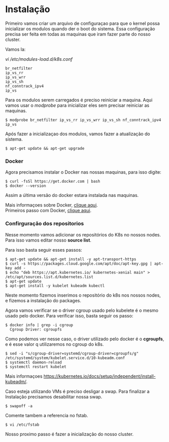 # Instalação  

Primeiro vamos criar um arquivo de configuraçao para que o kernel possa inicializar os modulos quando der o boot do sistema. Essa configuração precisa ser feita em todas as maquinas que iram fazer parte do nosso cluster.  

Vamos la:  

*vi /etc/modules-load.d/k8s.conf*  
```
br_netfilter
ip_vs_rr
ip_vs_wrr
ip_vs_sh
nf_conntrack_ipv4
ip_vs
```

Para os modulos serem carregados é preciso reiniciar a maquina. Aqui vamos usar o *modprobe* para inicializar eles sem precisar reiniciar as maquinas.  

```
$ modprobe br_netfilter ip_vs_rr ip_vs_wrr ip_vs_sh nf_conntrack_ipv4 ip_vs  
```

Após fazer a inicializaçao dos modulos, vamos fazer a atualização do sistema.

```  
$ apt-get update && apt-get upgrade
```  

### Docker  

Agora precisamos instalar o Docker nas nossas maquinas, para isso digite:

```  
$ curl -fsSl https://get.docker.com | bash   
$ docker --version
```

Assim a última versão do docker estara instalada nas maquinas.

Mais informaçoes sobre Docker, [clique aqui](https://docs.docker.com/).  
Primeiros passo com Docker, [clique aqui](https://adrianocanofre.dev/tutorial/docker-basico/).  


### Confirguração dos repositorios  

Nesse momento vamos adicionar os repositórios do K8s no nossos nodes. Para isso vamos editar nosso  **source list**.

Para isso basta seguir esses passos:
```  
$ apt-get update && apt-get install -y apt-transport-https
$ curl -s https://packages.cloud.google.com/apt/doc/apt-key.gpg | apt-key add -  
$ echo "deb https://apt.kubernetes.io/ kubernetes-xenial main" > /etc/apt/sources.list.d/kubernetes.list
$ apt-get update
$ apt-get install -y kubelet kubeadm kubectl
```

Neste momento fizemos inserimos o repositório do k8s nos nossos nodes, e fizemos a instalação do packages.  

Agora vamos verificar se o driver cgroup usado pelo kubelete é o mesmo usado pelo docker. Para verificar isso, basta seguir os passo:  

```  
$ docker info | grep -i cgroup  
  Cgroup Driver: cgroupfs  
```
Como podemos ver nesse caso, o driver utilizado pelo docker é o **cgroupfs**, e é esse valor q utilizaremos no cgroup do k8s.  

```  
$ sed -i "s/cgroup-driver=systemd/cgroup-driver=cgroupfs/g" /etc/systemd/system/kubelet.service.d/10-kubeadm.conf
$ systemctl daemon-reload
$ systemctl restart kubelet
```  


Mais informaçoes https://kubernetes.io/docs/setup/independent/install-kubeadm/.


Caso esteja utilizando VMs é preciso desligar a swap. Para finalizar a Instalação precisamos desabilitar nossa swap.

```  
$ swapoff -a  
```  

Comente tambem a referencia no fstab.

```  
$ vi /etc/fstab  
```

Nosso proximo passo é fazer a inicialização do nosso cluster.
